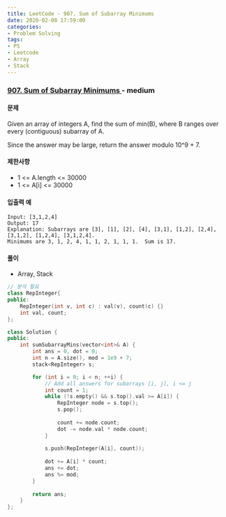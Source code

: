 ```yaml
---
title: LeetCode - 907. Sum of Subarray Minimums
date: 2020-02-08 17:59:00
categories:
- Problem Solving
tags:
- PS
- Leetcode
- Array
- Stack
---
```


### [ 907. Sum of Subarray Minimums ](https://leetcode.com/problems/sum-of-subarray-minimums/) - medium

#### 문제

Given an array of integers A, find the sum of min(B), where B ranges over every (contiguous) subarray of A.

Since the answer may be large, return the answer modulo 10^9 + 7.

#### 제한사항

  - 1 <= A.length <= 30000
  - 1 <= A[i] <= 30000

#### 입출력 예

```
Input: [3,1,2,4]
Output: 17
Explanation: Subarrays are [3], [1], [2], [4], [3,1], [1,2], [2,4], [3,1,2], [1,2,4], [3,1,2,4]. 
Minimums are 3, 1, 2, 4, 1, 1, 2, 1, 1, 1.  Sum is 17.
```

#### 풀이
  - Array, Stack

```cpp
// 분석 필요
class RepInteger{
public:         
    RepInteger(int v, int c) : val(v), count(c) {}
    int val, count;
};

class Solution {
public:
    int sumSubarrayMins(vector<int>& A) {
        int ans = 0, dot = 0;
        int n = A.size(), mod = 1e9 + 7;
        stack<RepInteger> s;

        for (int i = 0; i < n; ++i) {
            // Add all answers for subarrays [i, j], i <= j
            int count = 1;
            while (!s.empty() && s.top().val >= A[i]) {
                RepInteger node = s.top();
                s.pop();
                
                count += node.count;
                dot -= node.val * node.count;
            }
            
            s.push(RepInteger(A[i], count));
            
            dot += A[i] * count;
            ans += dot;
            ans %= mod;
        }
   
        return ans;
    }
};
```
